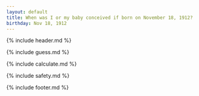 ```yaml
---
layout: default
title: When was I or my baby conceived if born on November 18, 1912?
birthday: Nov 18, 1912
---
```


{% include header.md %}

{% include guess.md %}

{% include calculate.md %}

{% include safety.md %}

{% include footer.md %}



